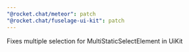 ```yaml
---
"@rocket.chat/meteor": patch
"@rocket.chat/fuselage-ui-kit": patch
---
```


Fixes multiple selection for MultiStaticSelectElement in UiKit
